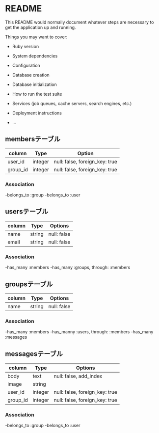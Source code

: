 # README

This README would normally document whatever steps are necessary to get the
application up and running.

Things you may want to cover:

* Ruby version

* System dependencies

* Configuration

* Database creation

* Database initialization

* How to run the test suite

* Services (job queues, cache servers, search engines, etc.)

* Deployment instructions

* ...


## membersテーブル

|column|Type|Option|
|------|----|------|
|user_id|integer|null: false, foreign_key: true|
|group_id|integer|null: false, foreign_key: true|

### Association
-belongs_to :group
-belongs_to :user


## usersテーブル

|column|Type|Options|
|------|----|-------|
|name|string|null: false|
|email|string|null: false|

### Association
-has_many :members
-has_many :groups, through: :members


## groupsテーブル
|column|Type|Options|
|------|----|-------|
|name|string|null: false|

### Association
-has_many :members
-has_manny :users, through: :members
-has_many :messages


## messagesテーブル

|column|Type|Options|
|------|----|-------|
|body|text|null: false, add_index|
|image|string|
|user_id|integer|null: false, foreign_key: true|
|group_id|integer|null: false, foreign_key: true|

### Association
-belongs_to :group
-belongs_to :user
